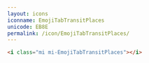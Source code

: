 ```yaml
---
layout: icons
iconname: EmojiTabTransitPlaces
unicode: EB8E
permalink: /icon/EmojiTabTransitPlaces/
---
```


``` html
<i class="mi mi-EmojiTabTransitPlaces"></i>
```
